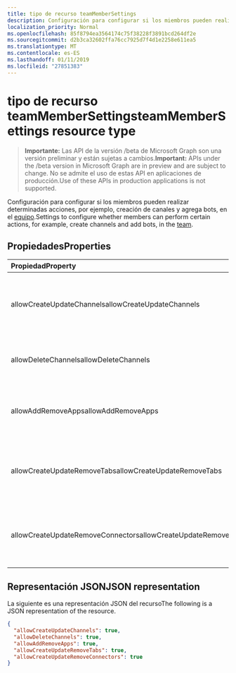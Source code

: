 ```yaml
---
title: tipo de recurso teamMemberSettings
description: Configuración para configurar si los miembros pueden realizar determinadas acciones, por ejemplo, creación de canales y agrega bots, en el equipo.
localization_priority: Normal
ms.openlocfilehash: 85f8794ea3564174c75f38228f3891bcd264df2e
ms.sourcegitcommit: d2b3ca32602ffa76cc7925d7f4d1e2258e611ea5
ms.translationtype: MT
ms.contentlocale: es-ES
ms.lasthandoff: 01/11/2019
ms.locfileid: "27851383"
---
```

# <a name="teammembersettings-resource-type"></a><span data-ttu-id="aa0d4-103">tipo de recurso teamMemberSettings</span><span class="sxs-lookup"><span data-stu-id="aa0d4-103">teamMemberSettings resource type</span></span>

> <span data-ttu-id="aa0d4-104">**Importante:** Las API de la versión /beta de Microsoft Graph son una versión preliminar y están sujetas a cambios.</span><span class="sxs-lookup"><span data-stu-id="aa0d4-104">**Important:** APIs under the /beta version in Microsoft Graph are in preview and are subject to change.</span></span> <span data-ttu-id="aa0d4-105">No se admite el uso de estas API en aplicaciones de producción.</span><span class="sxs-lookup"><span data-stu-id="aa0d4-105">Use of these APIs in production applications is not supported.</span></span>

<span data-ttu-id="aa0d4-106">Configuración para configurar si los miembros pueden realizar determinadas acciones, por ejemplo, creación de canales y agrega bots, en el [equipo](team.md).</span><span class="sxs-lookup"><span data-stu-id="aa0d4-106">Settings to configure whether members can perform certain actions, for example, create channels and add bots, in the [team](team.md).</span></span>

## <a name="properties"></a><span data-ttu-id="aa0d4-107">Propiedades</span><span class="sxs-lookup"><span data-stu-id="aa0d4-107">Properties</span></span>
| <span data-ttu-id="aa0d4-108">Propiedad</span><span class="sxs-lookup"><span data-stu-id="aa0d4-108">Property</span></span>     | <span data-ttu-id="aa0d4-109">Tipo</span><span class="sxs-lookup"><span data-stu-id="aa0d4-109">Type</span></span>   |<span data-ttu-id="aa0d4-110">Description</span><span class="sxs-lookup"><span data-stu-id="aa0d4-110">Description</span></span>|
|:---------------|:--------|:----------|
|<span data-ttu-id="aa0d4-111">allowCreateUpdateChannels</span><span class="sxs-lookup"><span data-stu-id="aa0d4-111">allowCreateUpdateChannels</span></span>|<span data-ttu-id="aa0d4-112">Booleano</span><span class="sxs-lookup"><span data-stu-id="aa0d4-112">Boolean</span></span>|<span data-ttu-id="aa0d4-113">Si se establece a miembros es true, puede agregar y actualizar los canales.</span><span class="sxs-lookup"><span data-stu-id="aa0d4-113">If set to true, members can add and update channels.</span></span>|
|<span data-ttu-id="aa0d4-114">allowDeleteChannels</span><span class="sxs-lookup"><span data-stu-id="aa0d4-114">allowDeleteChannels</span></span>|<span data-ttu-id="aa0d4-115">Booleano</span><span class="sxs-lookup"><span data-stu-id="aa0d4-115">Boolean</span></span>|<span data-ttu-id="aa0d4-116">Si se establece en true, miembros puede eliminar canales.</span><span class="sxs-lookup"><span data-stu-id="aa0d4-116">If set to true, members can delete channels.</span></span>|
|<span data-ttu-id="aa0d4-117">allowAddRemoveApps</span><span class="sxs-lookup"><span data-stu-id="aa0d4-117">allowAddRemoveApps</span></span>|<span data-ttu-id="aa0d4-118">Booleano</span><span class="sxs-lookup"><span data-stu-id="aa0d4-118">Boolean</span></span>|<span data-ttu-id="aa0d4-119">Si se establece a miembros es true, puede agregar y quitar aplicaciones.</span><span class="sxs-lookup"><span data-stu-id="aa0d4-119">If set to true, members can add and remove apps.</span></span>|
|<span data-ttu-id="aa0d4-120">allowCreateUpdateRemoveTabs</span><span class="sxs-lookup"><span data-stu-id="aa0d4-120">allowCreateUpdateRemoveTabs</span></span>|<span data-ttu-id="aa0d4-121">Booleano</span><span class="sxs-lookup"><span data-stu-id="aa0d4-121">Boolean</span></span>|<span data-ttu-id="aa0d4-122">Si se establece en true, miembros puede agregar, actualizar y quitar las fichas.</span><span class="sxs-lookup"><span data-stu-id="aa0d4-122">If set to true, members can add, update, and remove tabs.</span></span> |
|<span data-ttu-id="aa0d4-123">allowCreateUpdateRemoveConnectors</span><span class="sxs-lookup"><span data-stu-id="aa0d4-123">allowCreateUpdateRemoveConnectors</span></span>|<span data-ttu-id="aa0d4-124">Booleano</span><span class="sxs-lookup"><span data-stu-id="aa0d4-124">Boolean</span></span>|<span data-ttu-id="aa0d4-125">Si se establece en true, miembros puede agregar, actualizar y quitar conectores.</span><span class="sxs-lookup"><span data-stu-id="aa0d4-125">If set to true, members can add, update, and remove connectors.</span></span>|

## <a name="json-representation"></a><span data-ttu-id="aa0d4-126">Representación JSON</span><span class="sxs-lookup"><span data-stu-id="aa0d4-126">JSON representation</span></span>

<span data-ttu-id="aa0d4-127">La siguiente es una representación JSON del recurso</span><span class="sxs-lookup"><span data-stu-id="aa0d4-127">The following is a JSON representation of the resource.</span></span>

<!-- {
  "blockType": "resource",
  "@odata.type": "microsoft.graph.teamMemberSettings"
}-->

```json
{
  "allowCreateUpdateChannels": true,
  "allowDeleteChannels": true,
  "allowAddRemoveApps": true,
  "allowCreateUpdateRemoveTabs": true,
  "allowCreateUpdateRemoveConnectors": true
}
```

<!-- uuid: 8fcb5dbc-d5aa-4681-8e31-b001d5168d79
2015-10-25 14:57:30 UTC -->
<!-- {
  "type": "#page.annotation",
  "description": "team's memberSettings resource",
  "keywords": "",
  "section": "documentation",
  "tocPath": ""
}-->
